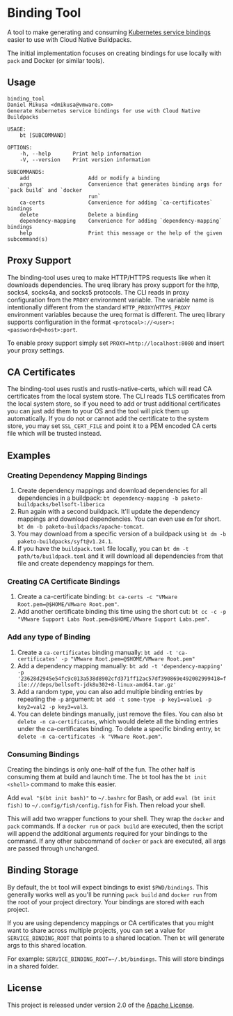 # Binding Tool

A tool to make generating and consuming [Kubernetes service bindings](https://github.com/servicebinding/spec) easier to use with Cloud Native Buildpacks.

The initial implementation focuses on creating bindings for use locally with `pack` and Docker (or similar tools).

## Usage

```
binding_tool
Daniel Mikusa <dmikusa@vmware.com>
Generate Kubernetes service bindings for use with Cloud Native Buildpacks

USAGE:
    bt [SUBCOMMAND]

OPTIONS:
    -h, --help       Print help information
    -V, --version    Print version information

SUBCOMMANDS:
    add                   Add or modify a binding
    args                  Convenience that generates binding args for `pack build` and `docker
                          run`
    ca-certs              Convenience for adding `ca-certificates` bindings
    delete                Delete a binding
    dependency-mapping    Convenience for adding `dependency-mapping` bindings
    help                  Print this message or the help of the given subcommand(s)
```

## Proxy Support

The binding-tool uses ureq to make HTTP/HTTPS requests like when it downloads dependencies. The ureq library has proxy support for the http, socks4, socks4a, and socks5 protocols. The CLI reads in proxy configuration from the `PROXY` environment variable. The variable name is intentionally different from the standard `HTTP_PROXY`/`HTTPS_PROXY` environment variables because the ureq format is different. The ureq library supports configuration in the format `<protocol>://<user>:<password>@<host>:port`.

To enable proxy support simply set `PROXY=http://localhost:8080` and insert your proxy settings.

## CA Certificates

The binding-tool uses rustls and rustls-native-certs, which will read CA certificates from the local system store. The CLI reads TLS certificates from the local system store, so if you need to add or trust additional certificates you can just add them to your OS and the tool will pick them up automatically. If you do not or cannot add the certificate to the system store, you may set `SSL_CERT_FILE` and point it to a PEM encoded CA certs file which will be trusted instead.

## Examples

### Creating Dependency Mapping Bindings

1. Create dependency mappings and download dependencies for all dependencies in a buildpack: `bt dependency-mapping -b paketo-buildpacks/bellsoft-liberica`
2. Run again with a second buildpack. It'll update the dependency mappings and download dependencies. You can even use `dm` for short. `bt dm -b paketo-buildpacks/apache-tomcat`.
3. You may download from a specific version of a buildpack using `bt dm -b paketo-buildpacks/syft@v1.24.1`.
4. If you have the `buildpack.toml` file locally, you can `bt dm -t path/to/buildpack.toml` and it will download all dependencies from that file and create dependency mappings for them.

### Creating CA Certificate Bindings

1. Create a ca-certificate binding: `bt ca-certs -c "VMware Root.pem=@$HOME/VMware Root.pem"`.
2. Add another certificate binding this time using the short cut: `bt cc -c -p "VMware Support Labs Root.pem=@$HOME/VMware Support Labs.pem"`.

### Add any type of Binding

1. Create a `ca-certificates` binding manually: `bt add -t 'ca-certificates' -p "VMware Root.pem=@$HOME/VMware Root.pem"`
2. Add a dependency mapping manually: `bt add -t 'dependency-mapping' -p '23628d2945e54fc9c013a538d8902cfd371ff12ac57df390869e492002999418=file:///deps/bellsoft-jdk8u302+8-linux-amd64.tar.gz'`
3. Add a random type, you can also add multiple binding entries by repeating the `-p` argument: `bt add -t some-type -p key1=value1 -p key2=val2 -p key3=val3`.
4. You can delete bindings manually, just remove the files. You can also `bt delete -n ca-certificates`, which would delete all the binding entries under the ca-certificates binding. To delete a specific binding entry, `bt delete -n ca-certificates -k "VMware Root.pem"`.

### Consuming Bindings

Creating the bindings is only one-half of the fun. The other half is consuming them at build and launch time. The `bt` tool has the `bt init <shell>` command to make this easier.

Add `eval "$(bt init bash)"` to `~/.bashrc` for Bash, or add `eval (bt init fish)` to `~/.config/fish/config.fish` for Fish. Then reload your shell.

This will add two wrapper functions to your shell. They wrap the `docker` and `pack` commands. If a `docker run` or `pack build` are executed, then the script will append the additional arguments required for your bindings to the command. If any other subcommand of `docker` or `pack` are executed, all args are passed through unchanged.

## Binding Storage

By default, the `bt` tool will expect bindings to exist `$PWD/bindings`. This generally works well as you'll be running `pack build` and `docker run` from the root of your project directory. Your bindings are stored with each project.

If you are using dependency mappings or CA certificates that you might want to share across multiple projects, you can set a value for `SERVICE_BINDING_ROOT` that points to a shared location. Then `bt` will generate args to this shared location.

For example: `SERVICE_BINDING_ROOT=~/.bt/bindings`. This will store bindings in a shared folder.

## License

This project is released under version 2.0 of the [Apache License][a].

[a]: http://www.apache.org/licenses/LICENSE-2.0
